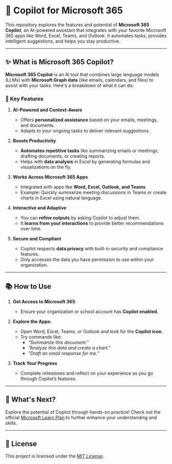 # 🤖 Copilot for Microsoft 365  

This repository explores the features and potential of **Microsoft 365 Copilot**, an AI-powered assistant that integrates with your favorite Microsoft 365 apps like Word, Excel, Teams, and Outlook. It automates tasks, provides intelligent suggestions, and helps you stay productive.

---

## ✨ What is Microsoft 365 Copilot?  

**Microsoft 365 Copilot** is an AI tool that combines large language models (LLMs) with **Microsoft Graph data** (like emails, calendars, and files) to assist with your tasks. Here's a breakdown of what it can do:  

### 🔑 Key Features  

1. **AI-Powered and Context-Aware**  
   - Offers **personalized assistance** based on your emails, meetings, and documents.  
   - Adapts to your ongoing tasks to deliver relevant suggestions.  

2. **Boosts Productivity**  
   - **Automates repetitive tasks** like summarizing emails or meetings, drafting documents, or creating reports.  
   - Helps with **data analysis** in Excel by generating formulas and visualizations on the fly.  

3. **Works Across Microsoft 365 Apps**  
   - Integrated with apps like **Word, Excel, Outlook, and Teams**.  
   - Example: Quickly summarize meeting discussions in Teams or create charts in Excel using natural language.

4. **Interactive and Adaptive**  
   - You can **refine outputs** by asking Copilot to adjust them.  
   - It **learns from your interactions** to provide better recommendations over time.

5. **Secure and Compliant**  
   - Copilot respects **data privacy** with built-in security and compliance features.  
   - Only accesses the data you have permission to use within your organization.

---

## 📚 How to Use  

1. **Get Access to Microsoft 365**:  
   - Ensure your organization or school account has **Copilot enabled**.  

2. **Explore the Apps**:  
   - Open Word, Excel, Teams, or Outlook and look for the **Copilot icon**.  
   - Try commands like:  
     - *"Summarize this document."*  
     - *"Analyze this data and create a chart."*  
     - *"Draft an email response for me."*

3. **Track Your Progress**  
   - Complete milestones and reflect on your experience as you go through Copilot’s features.  

---

## 🚀 What's Next?  

Explore the potential of Copilot through hands-on practice! Check out the official [Microsoft Learn Plan](https://learn.microsoft.com/en-us/plans/o1mmcm6o12jygw) to further enhance your understanding and skills.

---

## 📝 License  
This project is licensed under the [MIT License](LICENSE).  
